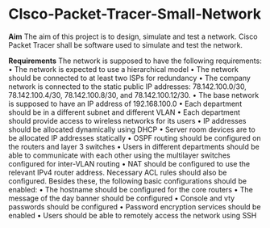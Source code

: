 # CIsco-Packet-Tracer-Small-Network
**Aim**
The aim of this project is to design, simulate and test a network. Cisco Packet Tracer shall be software used to simulate and test the network.

**Requirements**
The network is supposed to have the following requirements:
•	The network is expected to use a hierarchical model
•	The network should be connected to at least two ISPs for redundancy
•	The company network is connected to the static public IP addresses: 78.142.100.0/30, 78.142.100.4/30, 78.142.100.8/30, and 78.142.100.12/30.
•	The base network is supposed to have an IP address of 192.168.100.0
•	Each department should be in a different subnet and different VLAN
•	Each department should provide access to wireless networks for its users
•	IP addresses should be allocated dynamically using DHCP
•	Server room devices are to be allocated IP addresses statically
•	OSPF routing should be configured on the routers and layer 3 switches
•	Users in different departments should be able to communicate with each other using the multilayer switches configured for inter-VLAN routing
•	NAT should be configured to use the relevant IPv4 router address. Necessary ACL rules should also be configured. 
Besides these, the following basic configurations should be enabled:
•	The hostname should be configured for the core routers
•	The message of the day banner should be configured
•	Console and vty passwords should be configured
•	Password encryption services should be enabled
•	Users should be able to remotely access the network using SSH
